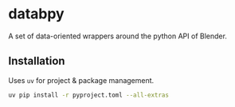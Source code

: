 # databpy
A set of data-oriented wrappers around the python API of Blender.

## Installation
Uses `uv` for project & package management.

```bash
uv pip install -r pyproject.toml --all-extras
```